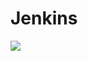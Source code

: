 # Jenkins

<a href="https://portal.azure.com/#create/Microsoft.Template/uri/https%3A%2F%2Fraw.githubusercontent.com%2Fmarkusheiliger%2Fdevtestlab-edge%2Fmaster%2Fenvironments%2FJenkins%2Fazuredeploy.json" target="_blank">
    <img src="http://azuredeploy.net/deploybutton.png"/>
</a>